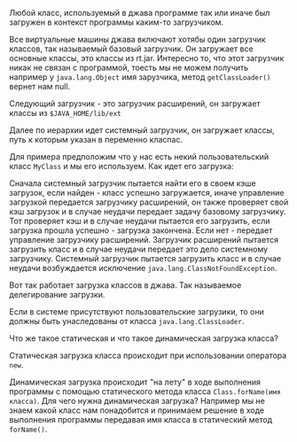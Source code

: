 Любой класс, используемый в джава программе так или иначе был загружен в контекст программы каким-то загрузчиком.

Все виртуальные машины джава включают хотябы один загрузчик классов, так называемый базовый загрузчик. Он загружает все основные классы, это классы из rt.jar. Интересно то, что этот загрузчик никак не связан с программой, тоесть мы не можем получить например у <code>java.lang.Object</code> имя зарузчика, метод <code>getClassLoader()</code> вернет нам null.

Следующий загрузчик - это загрузчик расширений, он загружает классы из <code>$JAVA_HOME/lib/ext</code>

Далее по иерархии идет системный загрузчик, он загружает классы, путь к которым указан в переменно класпас.

Для примера предположим что у нас есть некий пользовательский класс <code>MyClass</code> и мы его используем. Как идет его загрузка:

Сначала системный загрузчик пытается найти его в своем кэше загрузок, если найден - класс успешно загружается, иначе управление загрузкой передается загрузчику расширений, он также проверяет свой кэш загрузок и в случае неудачи передает задачу базовому загрузчику. Тот проверяет кэш и в случае неудачи пытается его загрузить, если загрузка прошла успешно - загрузка закончена. Если нет - передает управление загрузчику расширений. Загрузчик расширений пытается загрузить класс и в случае неудачи передает это дело системному загрузчику. Системный загрузчик пытается загрузить класс и в случае неудачи возбуждается исключение <code>java.lang.ClassNotFoundException</code>.

Вот так работает загрузка классов в джава. Так называемое делегирование загрузки.

Если в системе присутствуют пользовательские загрузики, то они должны быть унаследованы от класса <code>java.lang.ClassLoader</code>.

Что же такое статическая и что такое динамическая загрузка класса?

Статическая загрузка класса происходит при использовании оператора <code>new</code>.

Динамическая загрузка происходит "на лету" в ходе выполнения программы с помощью статического метода класса <code>Class.forName(имя класса)</code>. Для чего нужна динамическая загрузка? Например мы не знаем какой класс нам понадобится и принимаем решение в ходе выполнения программы передавая имя класса в статический метод <code>forName()</code>.

